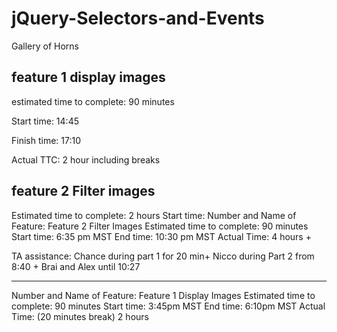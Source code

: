# jQuery-Selectors-and-Events
Gallery of Horns

## feature 1 display images

estimated time to complete: 90 minutes

Start time: 14:45

Finish time: 17:10

Actual TTC: 2 hour including breaks

## feature 2 Filter images

Estimated time to complete: 2 hours
Start time: Number and Name of Feature: Feature 2 Filter Images
Estimated time to complete: 90 minutes
Start time: 6:35 pm MST
End time: 10:30 pm MST
Actual Time: 4 hours +

TA assistance: 
Chance during part 1 for 20 min+
Nicco during Part 2 from 8:40 +
Brai and Alex until 10:27

-------------------------------------------------------------------------------------------------------------------------------------------

Number and Name of Feature: Feature 1 Display Images
Estimated time to complete: 90 minutes
Start time: 3:45pm MST
End time: 6:10pm MST
Actual Time: (20 minutes break) 2 hours

